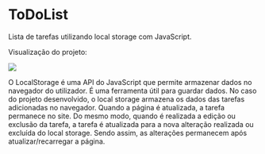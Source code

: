 # ToDoList
 Lista de tarefas utilizando local storage com JavaScript.

 Visualização do projeto:
 
 <img src= "https://github.com/user-attachments/assets/d106febc-bb22-47cc-b109-86d8a7330ed1">

O LocalStorage é uma API do JavaScript que permite armazenar dados no navegador do utilizador. É uma ferramenta útil para guardar dados. No caso do projeto desenvolvido, o local storage armazena os dados das tarefas adicionadas no navegador. Quando a página é atualizada, a tarefa permanece no site. Do mesmo modo, quando é realizada a edição ou exclusão da tarefa, a tarefa é atualizada para a nova alteração realizada ou excluída do local storage. Sendo assim, as alterações permanecem após atualizar/recarregar a página.
